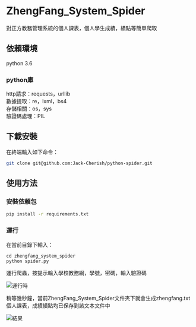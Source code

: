 # ZhengFang_System_Spider
對正方教務管理系統的個人課表，個人學生成績，績點等簡單爬取

## 依賴環境
python 3.6
### python庫
http請求：requests，urllib  
數據提取：re，lxml，bs4  
存儲相關：os，sys  
驗證碼處理：PIL  

## 下載安裝
在終端輸入如下命令：
```bash
git clone git@github.com:Jack-Cherish/python-spider.git
```

## 使用方法

### 安裝依賴包
```bash
pip install -r requirements.txt
```

### 運行
在當前目錄下輸入：
```
cd zhengfang_system_spider
python spider.py
```
運行爬蟲，按提示輸入學校教務網，學號，密碼，輸入驗證碼  

![運行時](/zhengfang_system_spider/screenshot/spider.png)

稍等幾秒鐘，當前ZhengFang_System_Spider文件夾下就會生成zhengfang.txt  
個人課表，成績績點均已保存到該文本文件中

![結果](/zhengfang_system_spider/screenshot/zf.png)
